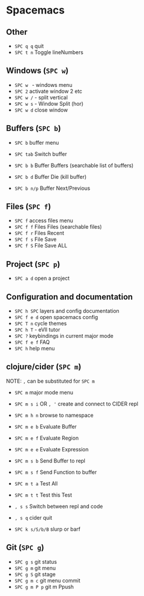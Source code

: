 # Spacemacs

## Other

* `SPC q q` quit
* `SPC t n` Toggle lineNumbers

## Windows (`SPC w`)

* `SPC w ` - windows menu
* `SPC 2` activate window 2 etc
* `SPC w /` - split vertical
* `SPC w s` - Window Split (hor)
* `SPC w d` close window

## Buffers (`SPC b`)
* `SPC b` buffer menu

* `SPC tab` Switch buffer
* `SPC b b` Buffer Buffers (searchable list of buffers)
* `SPC b d` Buffer Die (kill buffer)

* `SPC b n/p` Buffer Next/Previous

## Files (`SPC f`)

* `SPC f` access files menu
* `SPC f f` Files Files (searchable files)
* `SPC f r` Files Recent
* `SPC f s` File Save
* `SPC f S` File Save ALL

## Project (`SPC p`)

* `SPC a d` open a project

## Configuration and documentation

* `SPC h SPC` layers and config documentation
* `SPC f e d` open spacemacs config
* `SPC T n` cycle themes
* `SPC h T` - eVIl tutor
* `SPC ?` keybindings in current major mode
* `SPC f e f` FAQ
* `SPC h` help menu

## clojure/cider (`SPC m`)

NOTE: `,` can be substituted for `SPC m`
* `SPC m` major mode menu
* `SPC m s i` OR `, '` create and connect to CIDER repl
* `SPC m h n` browse to namespace
* `SPC m e b` Evaluate Buffer
* `SPC m e f` Evaluate Region
* `SPC m e e` Evaluate Expression
* `SPC m s b` Send Buffer to repl
* `SPC m s f` Send Function to buffer
* `SPC m t a` Test All
* `SPC m t t` Test this Test
* `, s s` Switch between repl and code
* `, s q` cider quit

* `SPC k s/S/b/B` slurp or barf

## Git (`SPC g`)

* `SPC g s` git status
* `SPC g m` git menu
* `SPC g S` git stage
* `SPC g m c` git menu commit
* `SPC g m P p` git m Ppush

